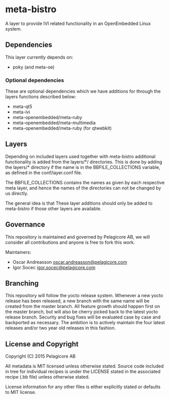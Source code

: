 # meta-bistro

A layer to provide IVI related functionality in an OpenEmbedded Linux system.

## Dependencies

This layer currently depends on:
* poky (and meta-oe)

### Optional dependencies

These are optional dependencies which we have additions for through the layers
functions described below:
* meta-qt5
* meta-ivi
* meta-openembedded/meta-ruby
* meta-openembedded/meta-multimedia
* meta-openembedded/meta-ruby (for qtwebkit)

## Layers

Depending on included layers used together with meta-bistro additional
functionality is added from the layers/\*/ directories. This is done by adding
the layers/\* directory if the name is in the BBFILE_COLLECTIONS variable, as
defined in the conf/layer.conf file.

The BBFILE_COLLECTIONS contains the names as given by each respective meta
layer, and hence the names of the directories can not be changed by us directly.

The general idea is that These layer additions should only be added to
meta-bistro if those other layers are available.

## Governance

This repository is maintained and governed by Pelagicore AB, we will consider
all contributions and anyone is free to fork this work. 

Maintainers:
 * Oscar Andreasson <oscar.andreasson@pelagicore.com>
 * Igor Socec <igor.socec@pelagicore.com>

## Branching

This repository will follow the yocto release system. Whenever a new yocto
release has been released, a new branch with the same name will be created
from the master branch.
All feature growth should happen first on the master branch, but will also be
cherry picked back to the latest yocto release branch. Security and bug fixes
will be evaluated case by case and backported as necessary. The ambition is to 
actively maintain the four latest releases and/or two year old releases in 
this fashion.

## License and Copyright

Copyright (C) 2015 Pelagicore AB

All metadata is MIT licensed unless otherwise stated. Source code included
in tree for individual recipes is under the LICENSE stated in the associated
recipe (.bb file) unless otherwise stated.

License information for any other files is either explicitly stated
or defaults to MIT license.
